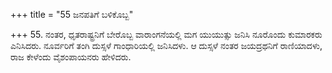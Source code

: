 +++
title = "55 ಜನಪತಿಗೆ ಬಳಿಕೊಬ್ಬ"

+++
55. ನಂತರ, ಧೃತರಾಷ್ಟ್ರನಿಗೆ ಬೇರೊಬ್ಬ ವಾರಾಂಗನೆಯಲ್ಲಿ ಮಗ ಯುಯುತ್ಸು ಜನಿಸಿ ನೂರೊಂದು ಕುಮಾರಕರು ಎನಿಸಿದರು.  ನೂರ್ವರಿಗೆ ತಂಗಿ ದುಸ್ಸಳೆ ಗಾಂಧಾರಿಯಲ್ಲಿ ಜನಿಸಿದಳು. ಆ ದುಸ್ಸಳೆ ನಂತರ ಜಯದ್ರಥನಿಗೆ ರಾಣಿಯಾದಳು, ರಾಜ ಕೇಳೆಂದು ವೈಶಂಪಾಯನರು ಹೇಳಿದರು.